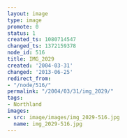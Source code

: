 ```yaml
---
layout: image
type: image
promote: 0
status: 1
created_ts: 1080714547
changed_ts: 1372159378
node_id: 516
title: IMG_2029
created: '2004-03-31'
changed: '2013-06-25'
redirect_from:
- "/node/516/"
permalink: "/2004/03/31/img_2029/"
tags:
- Northland
images:
- src: image/images/img_2029-516.jpg
  name: img_2029-516.jpg
---
```


